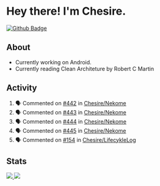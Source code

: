 # Hey there! I'm Chesire.

[![Github Badge](https://img.shields.io/badge/-Github-000?style=flat-square&logo=Github&logoColor=white&link=https://github.com/chesire)](https://github.com/chesire)

## About

<!-- Uses https://github.com/Chesire/natemoo-re -->
* Currently working on Android.
* Currently reading Clean Architeture by Robert C Martin
<!--
* Currently listening to: 
<a href="https://natemoo-re-iirbxe7wf.vercel.app/now-playing?open">
    <img src="https://natemoo-re-iirbxe7wf.vercel.app/now-playing" width="256" height="64" alt="Now Playing">
</a>  
-->

## Activity

<!-- Uses https://github.com/jamesgeorge007/github-activity-readme -->
<!--START_SECTION:activity-->
1. 🗣 Commented on [#442](https://github.com/Chesire/Nekome/issues/442) in [Chesire/Nekome](https://github.com/Chesire/Nekome)
2. 🗣 Commented on [#443](https://github.com/Chesire/Nekome/issues/443) in [Chesire/Nekome](https://github.com/Chesire/Nekome)
3. 🗣 Commented on [#444](https://github.com/Chesire/Nekome/issues/444) in [Chesire/Nekome](https://github.com/Chesire/Nekome)
4. 🗣 Commented on [#445](https://github.com/Chesire/Nekome/issues/445) in [Chesire/Nekome](https://github.com/Chesire/Nekome)
5. 🗣 Commented on [#154](https://github.com/Chesire/LifecykleLog/issues/154) in [Chesire/LifecykleLog](https://github.com/Chesire/LifecykleLog)
<!--END_SECTION:activity-->

## Stats

<a href="https://github-readme-stats.vercel.app/api/top-langs/?username=chesire&theme=tokyonight">
    <img src="https://github-readme-stats.vercel.app/api/top-langs/?username=chesire&layout=compact&theme=tokyonight" >
</a>
<a href="https://github-readme-stats.vercel.app/api?username=chesire&show_icons=true&theme=tokyonight">
    <img src="https://github-readme-stats.vercel.app/api?username=chesire&show_icons=true&theme=tokyonight" >
</a>  
